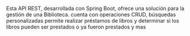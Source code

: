 Esta API REST, desarrollada con Spring Boot, ofrece una solución para la gestión de una Biblioteca.  cuenta con  operaciones CRUD, búsquedas personalizadas permite realizar préstamos de libros y determinar si los libros pueden ser prestados o ya fueron prestados  y mas
